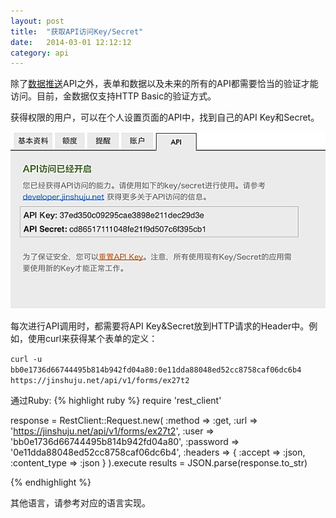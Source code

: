 ```yaml
---
layout: post
title:  "获取API访问Key/Secret"
date:   2014-03-01 12:12:12
category: api
---
```


除了[数据推送](http-push.html)API之外，表单和数据以及未来的所有的API都需要恰当的验证才能访问。目前，金数据仅支持HTTP Basic的验证方式。

获得权限的用户，可以在个人设置页面的API中，找到自己的API Key和Secret。

![API Key](/images/api_02.jpg)

每次进行API调用时，都需要将API Key&Secret放到HTTP请求的Header中。例如，使用curl来获得某个表单的定义：

`curl -u bb0e1736d66744495b814b942fd04a80:0e11dda88048ed52cc8758caf06dc6b4 https://jinshuju.net/api/v1/forms/ex27t2`

通过Ruby: 
{% highlight ruby %}
require 'rest_client'

response = RestClient::Request.new(
    :method => :get,
    :url => 'https://jinshuju.net/api/v1/forms/ex27t2',
    :user => 'bb0e1736d66744495b814b942fd04a80',
    :password => '0e11dda88048ed52cc8758caf06dc6b4',
    :headers => { :accept => :json,
    :content_type => :json }
  ).execute
results = JSON.parse(response.to_str)

{% endhighlight %}

其他语言，请参考对应的语言实现。
